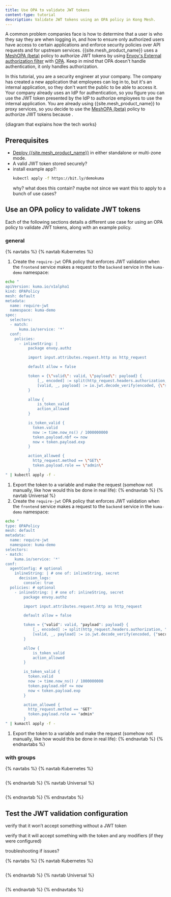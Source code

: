 ```yaml
---
title: Use OPA to validate JWT tokens
content-type: tutorial
description: Validate JWT tokens using an OPA policy in Kong Mesh.
---
```


A common problem companies face is how to determine that a user is who they say they are when logging in, and how to ensure only authorized users have access to certain applications and enforce security policies over API requests and for upstream services. {{site.mesh_product_name}} uses a [MeshOPA (beta)](/mesh/{{page.kong_version}}/features/meshopa/) policy to authorize JWT tokens by using [Envoy's External authorization filter](https://www.envoyproxy.io/docs/envoy/latest/intro/arch_overview/security/ext_authz_filter.html) with [OPA](https://www.openpolicyagent.org/docs/latest/envoy-introduction/). Keep in mind that OPA doesn't handle authentication, it only handles authorization.

In this tutorial, you are a security engineer at your company. The company has created a new application that employees can log in to, but it's an internal application, so they don't want the public to be able to access it. Your company already uses an IdP for authentication, so you figure you can use the JWT token presented by the IdP to authorize employees to use the internal application. You are already using {{site.mesh_product_name}} to proxy services, so you decide to use the [MeshOPA (beta)](/mesh/{{page.kong_version}}/features/meshopa/) policy to authorize JWT tokens because <!--what are the advantages of this over other options?-->.

<!--Use case ideas:
* apply security policies for upstream services 
* EnvoyFilter can be configured to include Envoy’s External Authorization filter to delegate authorization decisions to OPA. 
* Envoy’s External authorization filter can be used with OPA as an authorization service to enforce security policies over API requests received by Envoy. The tutorial also covers examples of authoring custom policies over the HTTP request body.-->


{diagram that explains how the tech works}

## Prerequisites

* [Deploy {{site.mesh_product_name}}](/mesh/{{page.kong_version}}/production/deployment/) in either standalone or multi-zone mode.
* A valid JWT token stored securely?
* install example app?:
    ```bash
    kubectl apply -f https://bit.ly/demokuma
    ```
    why? what does this contain? maybe not since we want this to apply to a bunch of use cases?

## Use an OPA policy to validate JWT tokens

Each of the following sections details a different use case for using an OPA policy to validate JWT tokens, along with an example policy.

### general

{% navtabs %}
{% navtab Kubernetes %}
1. Create the `require-jwt` OPA policy that enforces JWT validation when the `frontend` service makes a request to the `backend` service in the `kuma-demo` namespace:

```bash
echo "
apiVersion: kuma.io/v1alpha1
kind: OPAPolicy
mesh: default
metadata:
  name: require-jwt
  namespace: kuma-demo
spec:
  selectors:
  - match:
      kuma.io/service: '*'
  conf:
    policies:
      - inlineString: |
          package envoy.authz

          import input.attributes.request.http as http_request

          default allow = false

          token = {\"valid\": valid, \"payload\": payload} {
              [_, encoded] := split(http_request.headers.authorization, \" \")
              [valid, _, payload] := io.jwt.decode_verify(encoded, {\"secret\": \"secret\"})
          }

          allow {
              is_token_valid
              action_allowed
          }

          is_token_valid {
            token.valid
            now := time.now_ns() / 1000000000
            token.payload.nbf <= now
            now < token.payload.exp
          }

          action_allowed {
            http_request.method == \"GET\"
            token.payload.role == \"admin\"
          }
" | kubectl apply -f -
```
1. Export the token to a variable and make the request (somehow not manually, like how would this be done in real life):
{% endnavtab %}
{% navtab Universal %}
1. Create the `require-jwt` OPA policy that enforces JWT validation when the `frontend` service makes a request to the `backend` service in the `kuma-demo` namespace:

```bash
echo "
type: OPAPolicy
mesh: default
metadata:
  name: require-jwt
  namespace: kuma-demo
selectors:
- match:
    kuma.io/service: '*'
conf:
  agentConfig: # optional
    inlineString: | # one of: inlineString, secret
      decision_logs:
        console: true
  policies: # optional
    - inlineString: | # one of: inlineString, secret
        package envoy.authz

        import input.attributes.request.http as http_request

        default allow = false

        token = {"valid": valid, "payload": payload} {
            [_, encoded] := split(http_request.headers.authorization, " ")
            [valid, _, payload] := io.jwt.decode_verify(encoded, {"secret": "secret"})
        }

        allow {
            is_token_valid
            action_allowed
        }

        is_token_valid {
          token.valid
          now := time.now_ns() / 1000000000
          token.payload.nbf <= now
          now < token.payload.exp
        }

        action_allowed {
          http_request.method == "GET"
          token.payload.role == "admin"
        }
" | kumactl apply -f -
```
1. Export the token to a variable and make the request (somehow not manually, like how would this be done in real life):
{% endnavtab %}
{% endnavtabs %}

### with groups

{% navtabs %}
{% navtab Kubernetes %}
```yaml
```
{% endnavtab %}
{% navtab Universal %}
```yaml
```
{% endnavtab %}
{% endnavtabs %}

## Test the JWT validation configuration

verify that it won’t accept something without a JWT token

verify that it will accept something with the token and any modifiers (if they were configured)

troubleshooting if issues?

{% navtabs %}
{% navtab Kubernetes %}
```yaml
```
{% endnavtab %}
{% navtab Universal %}
```yaml
```
{% endnavtab %}
{% endnavtabs %}



